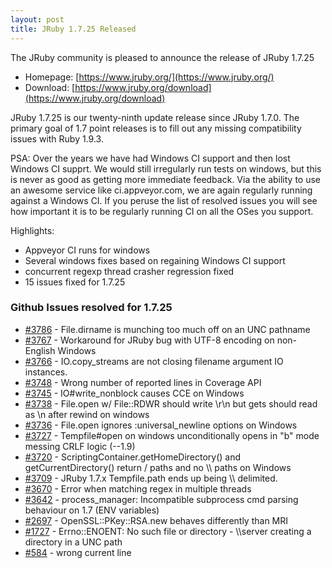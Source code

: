 ```yaml
---
layout: post
title: JRuby 1.7.25 Released
---
```

The JRuby community is pleased to announce the release of JRuby 1.7.25

- Homepage: [https://www.jruby.org/](https://www.jruby.org/)
- Download: [https://www.jruby.org/download](https://www.jruby.org/download)

JRuby 1.7.25 is our twenty-ninth update release since JRuby 1.7.0.  The primary goal of 1.7 point releases is to fill out any missing compatibility issues with Ruby 1.9.3.

PSA: Over the years we have had Windows CI support and then lost Windows CI supprt.  We would still irregularly run tests on windows, but this is never as good as getting more immediate feedback.  Via the ability to use an awesome service like ci.appveyor.com, we are again regularly running against a Windows CI.  If you peruse the list of resolved issues you will see how important it is to be regularly running CI on all the OSes you support.

Highlights:

- Appveyor CI runs for windows
- Several windows fixes based on regaining Windows CI support
- concurrent regexp thread crasher regression fixed
- 15 issues fixed for 1.7.25

### Github Issues resolved for 1.7.25

<ul>
<li><a href="https://github.com/jruby/jruby/issues/3786">#3786</a> - File.dirname is munching too much off on an UNC pathname</li>
<li><a href="https://github.com/jruby/jruby/pull/3767">#3767</a> - Workaround for JRuby bug with UTF-8 encoding on non-English Windows</li>
<li><a href="https://github.com/jruby/jruby/issues/3766">#3766</a> - IO.copy_streams are not closing filename argument IO instances.</li>
<li><a href="https://github.com/jruby/jruby/issues/3748">#3748</a> - Wrong number of reported lines in Coverage API</li>
<li><a href="https://github.com/jruby/jruby/issues/3745">#3745</a> - IO#write_nonblock causes CCE on Windows</li>
<li><a href="https://github.com/jruby/jruby/issues/3738">#3738</a> - File.open w/ File::RDWR should write \r\n but gets should read as \n after rewind on windows</li>
<li><a href="https://github.com/jruby/jruby/issues/3736">#3736</a> - File.open ignores :universal_newline options on Windows</li>
<li><a href="https://github.com/jruby/jruby/issues/3727">#3727</a> - Tempfile#open on windows unconditionally opens in "b" mode messing CRLF logic (--1.9)</li>
<li><a href="https://github.com/jruby/jruby/issues/3720">#3720</a> - ScriptingContainer.getHomeDirectory() and getCurrentDirectory() return / paths and no \\ paths on Windows</li>
<li><a href="https://github.com/jruby/jruby/issues/3709">#3709</a> - JRuby 1.7.x Tempfile.path ends up being \\ delimited.</li>
<li><a href="https://github.com/jruby/jruby/issues/3670">#3670</a> - Error when matching regex in multiple threads</li>
<li><a href="https://github.com/jruby/jruby/issues/3642">#3642</a> - process_manager: Incompatible subprocess cmd parsing behaviour on 1.7 (ENV variables)</li>
<li><a href="https://github.com/jruby/jruby/issues/2697">#2697</a> - OpenSSL::PKey::RSA.new behaves differently than MRI</li>
<li><a href="https://github.com/jruby/jruby/issues/1727">#1727</a> - Errno::ENOENT: No such file or directory - \\server creating a directory in a UNC path</li>
<li><a href="https://github.com/jruby/jruby/issues/584">#584</a> - wrong current line</li>
</ul>
